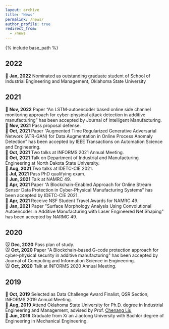 ```yaml
---
layout: archive
title: "News"
permalink: /news/
author_profile: true
redirect_from:
  - /news
---
```


{% include base_path %}

2022
------
🐯 **Jan, 2022** Nominated as outstanding graduate student of School of Industrial Engineering and Management, Oklahoma State University

2021
------
🐂 **Nov, 2022** Paper “An LSTM-autoencoder based online side channel monitoring approach for cyber-physical attack detection in additive manufacturing” has been accepted by Journal of Intelligent Manufacturing.\
🐂 **Nov, 2021** Pass proposal defense.\
🐂 **Oct, 2021** Paper “Augmented Time Regularized Generative Adversarial Network (ATR-GAN) for Data Augmentation in Online Process Anomaly Detection” has been accepted by IEEE Transactions on Automation Science and Engineering.\
🐂 **Oct, 2021** Two talks at INFORMS 2021 Annual Meeting.\
🐂 **Oct, 2021** Talk on Department of Industrial and Manufacturing Engineering at North Dakota State University.\
🐂 **Aug, 2021** Two talks at IDETC-CIE 2021.\
🐂 **Jul, 2021** Pass PhD qualifying exam.\
🐂 **Jun, 2021** Talk at NAMRC 49.\
🐂 **Apr, 2021** Paper “A Blockchain-Enabled Approach for Online Stream Sensor Data Protection in Cyber-Physical Manufacturing Systems” has been accepted by IDETC-CIE 2021.\
🐂 **Apr, 2021** Receive NSF Student Travel Awards for NAMRC 49.\
🐂 **Jan, 2021** Paper "Surface Morphology Analysis Using Convolutional Autoencoder in Additive Manufacturing with Laser Engineered Net Shaping" has been accepted by NARMC 49.

2020
------
🐭 **Dec, 2020** Pass plan of study.\
🐭 **Oct, 2020** Paper "A Blockchain-based G-code protection approach for cyber-physical security in additive manufacturing" has been accepted by Journal of Computing and Information Science in Engineering.\
🐭 **Oct, 2020** Talk at INFORMS 2020 Annual Meeting.

2019
------
🐷 **Oct, 2019** Selected as Data Challenge Award Finalist, QSR Section, INFORMS 2019 Annual Meeting.\
🐷 **Aug, 2019** Attend Oklahoma State University for Ph.D. degree in Industrial Engineering and Management, advised by Prof. [Chenang Liu](https://ceat.okstate.edu/iem/people/c-liu-faculty-profile.html)\
🐷 **Jun, 2019** Graduate from Xi`an Jiaotong University with Bachlor degree of Engineering in Mechanical Engineering.
